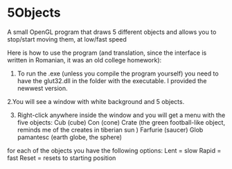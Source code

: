# 5Objects
A small OpenGL program that draws 5 different objects and allows you to stop/start moving them, at low/fast speed

Here is how to use the program (and translation, since the interface is written in Romanian, it was an old college homework):

1. To run the .exe (unless you compile the program yourself) you need to have the glut32.dll in the folder with the executable. I provided the newwest version.

2.You will see a window with white background and 5 objects.

3. Right-click anywhere inside the window and you will get a menu with the five objects:
Cub (cube)
Con (cone)
Crate (the green football-like object, reminds me of the creates in tiberian sun )
Farfurie (saucer)
Glob pamantesc (earth globe, the sphere)

for each of the objects you have the following options:
Lent = slow
Rapid = fast
Reset = resets to starting position
